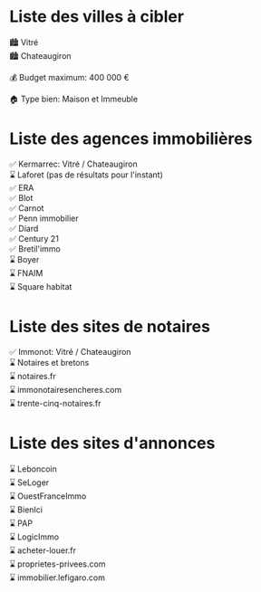 # Liste des villes à cibler

🏙 Vitré  
🏙 Chateaugiron  

💰 Budget maximum: 400 000 €  

🏠 Type bien: Maison et Immeuble  

# Liste des agences immobilières

✅ Kermarrec: Vitré / Chateaugiron  
⌛ Laforet (pas de résultats pour l'instant)  
✅ ERA  
✅ Blot  
✅ Carnot  
✅ Penn immobilier  
✅ Diard  
✅ Century 21  
✅ Bretil'immo  
⌛ Boyer  
⌛ FNAIM  
⌛ Square habitat  

# Liste des sites de notaires

✅ Immonot: Vitré / Chateaugiron  
⌛ Notaires et bretons  
⌛ notaires.fr  
⌛ immonotairesencheres.com  
⌛ trente-cinq-notaires.fr  

# Liste des sites d'annonces

⌛ Leboncoin  
⌛ SeLoger  
⌛ OuestFranceImmo  
⌛ BienIci  
⌛ PAP  
⌛ LogicImmo  
⌛ acheter-louer.fr  
⌛ proprietes-privees.com  
⌛ immobilier.lefigaro.com  